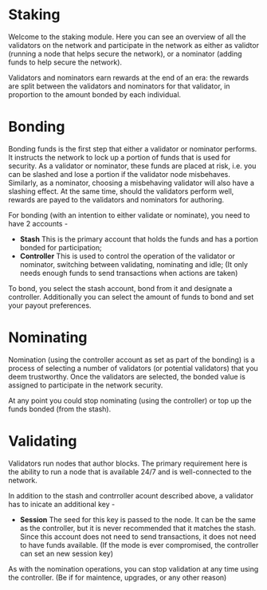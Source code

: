 # Staking

Welcome to the staking module. Here you can see an overview of all the validators on the network and participate in the network as either as validtor (running a node that helps secure the network), or a nominator (adding funds to help secure the network).

Validators and nominators earn rewards at the end of an era: the rewards are split between the validators and nominators for that validator, in proportion to the amount bonded by each individual.

# Bonding

Bonding funds is the first step that either a validator or nominator performs. It instructs the network to lock up a portion of funds that is used for security. As a validator or nominator, these funds are placed at risk, i.e. you can be slashed and lose a portion if the validator node misbehaves. Similarly, as a nominator, choosing a misbehaving validator will also have a slashing effect. At the same time, should the validators perform well, rewards are payed to the validators and nominators for authoring.

For bonding (with an intention to either validate or nominate), you need to have 2 accounts -

- **Stash** This is the primary account that holds the funds and has a portion bonded for participation;
- **Controller** This is used to control the operation of the validator or nominator, switching between validating, nominating and idle; (It only needs enough funds to send transactions when actions are taken)

To bond, you select the stash account, bond from it and designate a controller. Additionally you can select the amount of funds to bond and set your payout preferences.

# Nominating

Nomination (using the controller account as set as part of the bonding) is a process of selecting a number of validators (or potential validators) that you deem trustworthy. Once the validators are selected, the bonded value is assigned to participate in the network security.

At any point you could stop nominating (using the controller) or top up the funds bonded (from the stash).

# Validating

Validators run nodes that author blocks. The primary requirement here is the ability to run a node that is available 24/7 and is well-connected to the network.

In addition to the stash and contrroller acount described above, a validator has to inicate an additional key -

- **Session** The seed for this key is passed to the node. It can be the same as the controller, but it is never recommended that it matches the stash. Since this account does not need to send transactions, it does not need to have funds available. (If the mode is ever compromised, the controller can set an new session key)

As with the nomination operations, you can stop validation at any time using the controller. (Be if for maintence, upgrades, or any other reason)
